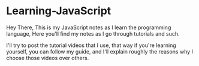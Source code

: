 # Learning-JavaScript

Hey There, This is my JavaScript notes as I learn the programming language, Here you'll find my notes as I go through tutorials and such.

I'll try to post the tutorial videos that I use, that way if you're learning yourself, you can follow my guide, and I'll explain roughly the reasons why I choose those videos over others.


